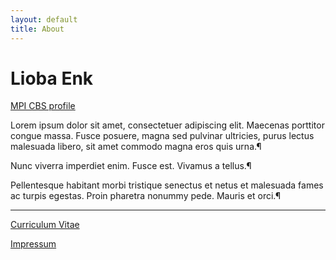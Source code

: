 ```yaml
---
layout: default
title: About
---
```


# Lioba Enk

[MPI CBS profile](https://www.cbs.mpg.de/person/enk/1770355)

Lorem ipsum dolor sit amet, consectetuer adipiscing elit. Maecenas porttitor congue massa. Fusce posuere, magna sed pulvinar ultricies, purus lectus malesuada libero, sit amet commodo magna eros quis urna.¶ 
 
Nunc viverra imperdiet enim. Fusce est. Vivamus a tellus.¶ 
 
Pellentesque habitant morbi tristique senectus et netus et malesuada fames ac turpis egestas. Proin pharetra nonummy pede. Mauris et orci.¶ 

---

[Curriculum Vitae](assets/pdfs/Enk_CV.pdf)

[Impressum](Impressum.md)

